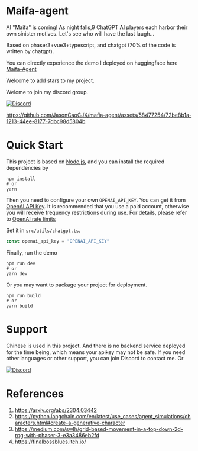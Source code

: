 # Maifa-agent
AI "Maifa" is coming! As night falls,9 ChatGPT AI players each harbor their own sinister motives. Let's see who will have the last laugh... 

Based on phaser3+vue3+typescript, and chatgpt (70% of the code is written by chatgpt).

You can directly experience the demo I deployed on huggingface here [Maifa-Agent](https://huggingface.co/spaces/JasonCaoCJX/Maifa-Agent)

Welcome to add stars to my project.

Welome to join my discord group. 

[![Discord](https://dcbadge.vercel.app/api/server/t2D84xMz39?compact=true)](https://discord.gg/t2D84xMz39)

https://github.com/JasonCaoCJX/mafia-agent/assets/58477254/72be8b1a-1213-44ee-8177-7dbc98d5804b

# Quick Start
This project is based on [Node.js](https://nodejs.org/en), and you can install the required dependencies by
```
npm install
# or
yarn
```

Then you need to configure your own `OPENAI_API_KEY`. You can get it from [OpenAI API Key](https://platform.openai.com/account/api-keys). It is recommended that you use a paid account, otherwise you will receive frequency restrictions during use. For details, please refer to [OpenAI rate limits](https://platform.openai.com/docs/guides/rate-limits/overview)

Set it in `src/utils/chatgpt.ts`.
```ts
const openai_api_key = "OPENAI_API_KEY"
```

Finally, run the demo
```
npm run dev
# or
yarn dev
```

Or you may want to package your project for deployment.
```
npm run build
# or
yarn build
```

# Support
Chinese is used in this project. And there is no backend service deployed for the time being, which means your apikey may not be safe. If you need other languages or other support, you can join Discord to contact me. Or 

[![Discord](https://dcbadge.vercel.app/api/server/t2D84xMz39?compact=true)](https://discord.gg/t2D84xMz39)

# References

1. https://arxiv.org/abs/2304.03442
2. https://python.langchain.com/en/latest/use_cases/agent_simulations/characters.html#create-a-generative-character
3. https://medium.com/swlh/grid-based-movement-in-a-top-down-2d-rpg-with-phaser-3-e3a3486eb2fd
4. https://finalbossblues.itch.io/
